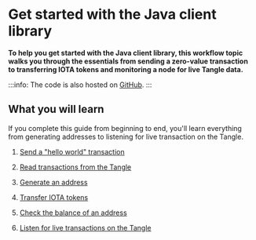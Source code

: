 # Get started with the Java client library

**To help you get started with the Java client library, this workflow topic walks you through the essentials from sending a zero-value transaction to transferring IOTA tokens and monitoring a node for live Tangle data.**

:::info:
The code is also hosted on [GitHub](https://github.com/iota-community/java-iota-workshop).
:::

## What you will learn

If you complete this guide from beginning to end, you'll learn everything from generating addresses to listening for live transaction on the Tangle.

1. [Send a "hello world" transaction](../tutorials/java/send-your-first-bundle.md)

2. [Read transactions from the Tangle](../tutorials/java/read-transactions.md)

3. [Generate an address](../tutorials/java/generate-an-address.md)

4. [Transfer IOTA tokens](../tutorials/java/transfer-iota-tokens.md)

5. [Check the balance of an address](../tutorials/java/check-balance.md)

6. [Listen for live transactions on the Tangle](../tutorials/java/listen-for-transactions.md)
